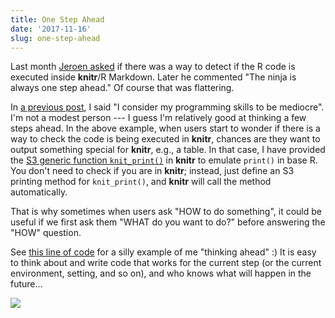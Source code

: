 ```yaml
---
title: One Step Ahead
date: '2017-11-16'
slug: one-step-ahead
---
```


Last month [Jeroen asked](https://twitter.com/opencpu/status/924432693571608578) if there was a way to detect if the R code is executed inside **knitr**/R Markdown. Later he commented "The ninja is always one step ahead." Of course that was flattering.

In [a previous post](/en/2017/10/base-r-broman/), I said "I consider my programming skills to be mediocre". I'm not a modest person --- I guess I'm relatively good at thinking a few steps ahead. In the above example, when users start to wonder if there is a way to check the code is being executed in **knitr**, chances are they want to output something special for **knitr**, e.g., a table. In that case, I have provided the [S3 generic function `knit_print()`](https://cran.rstudio.com/web/packages/knitr/vignettes/knit_print.html) in **knitr** to emulate `print()` in base R. You don't need to check if you are in **knitr**; instead, just define an S3 printing method for `knit_print()`, and **knitr** will call the method automatically.

That is why sometimes when users ask "HOW to do something", it could be useful if we first ask them "WHAT do you want to do?" before answering the "HOW" question.

See [this line of code](https://github.com/rstudio/blogdown/blob/e6844804/R/utils.R#L287-L288) for a silly example of me "thinking ahead" :) It is easy to think about and write code that works for the current step (or the current environment, setting, and so on), and who knows what will happen in the future...

![](https://slides.yihui.org/gif/missed-shot.gif)
